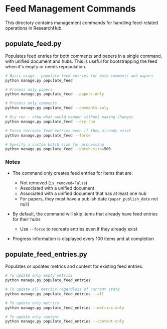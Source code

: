 # Feed Management Commands

This directory contains management commands for handling feed-related operations in ResearchHub.

## populate_feed.py

Populates feed entries for both comments and papers in a single command, with unified document and hubs.
This is useful for bootstrapping the feed when it's empty or needs repopulation.

```bash
# Basic usage - populate feed entries for both comments and papers
python manage.py populate_feed

# Process only papers
python manage.py populate_feed --papers-only

# Process only comments
python manage.py populate_feed --comments-only

# Dry run - show what would happen without making changes
python manage.py populate_feed --dry-run

# Force recreate feed entries even if they already exist
python manage.py populate_feed --force

# Specify a custom batch size for processing
python manage.py populate_feed --batch-size=500
```

### Notes

- The command only creates feed entries for items that are:
  - Not removed (`is_removed=False`)
  - Associated with a unified document
  - Associated with a unified document that has at least one hub
  - For papers, they must have a publish date (`paper_publish_date` not null)

- By default, the command will skip items that already have feed entries for their hubs
  - Use `--force` to recreate entries even if they already exist

- Progress information is displayed every 100 items and at completion

## populate_feed_entries.py

Populates or updates metrics and content for existing feed entries.

```bash
# To update only empty metrics
python manage.py populate_feed_entries

# To update all metrics regardless of current state
python manage.py populate_feed_entries --all

# To update only metrics
python manage.py populate_feed_entries --metrics-only

# To update only content
python manage.py populate_feed_entries --content-only
```

